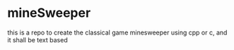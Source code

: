 # mineSweeper
this is a repo to create the classical game minesweeper using cpp or c, and it shall be text based

